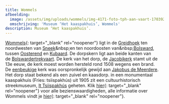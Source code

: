 ```yaml
---
title: Wommels
afbeelding:
  image: /assets/img/uploads/wommels/img-4171-foto-tph-aan-vaart-1703928855.jpeg
  omschrijving: 'Museum ‘Het kaaspakhuis’, Wommels'
description: Museum ‘Het kaaspakhuis’.
---
```


[Wommels](https://nl.wikipedia.org/wiki/Wommels){: target="_blank" rel="noopener"} ligt in de&nbsp;[Greidhoek](https://nl.wikipedia.org/wiki/Greidhoek)&nbsp;ten noordwesten van&nbsp;[Sneek](https://nl.wikipedia.org/wiki/Sneek_&#40;stad&#41;)&nbsp;en ten noordoosten van&nbsp;[Bolsward](https://nl.wikipedia.org/wiki/Bolsward), tussen&nbsp;[Oosterend](<https://nl.wikipedia.org/wiki/Oosterend_(S%C3%BAdwest-Frysl%C3%A2n)>)&nbsp;en&nbsp;[Kubaard](https://nl.wikipedia.org/wiki/Kubaard). De dorpskern ligt aan beide kanten van de&nbsp;[Bolswardertrekvaart](https://nl.wikipedia.org/wiki/Bolswardertrekvaart). De kerk van het dorp, de&nbsp;[Jacobikerk](<https://nl.wikipedia.org/wiki/Jacobikerk_(Wommels)>)&nbsp;stamt uit de 13e eeuw, de kerk moest worden hersteld rond 1508 wegens een brand. De&nbsp;[eenbeukige](<https://nl.wikipedia.org/wiki/Beuk_(architectuur)>)&nbsp;kerk was oorspronkelijk gewijd aan&nbsp;[Jakobus de Meerdere](https://nl.wikipedia.org/wiki/Jakobus_de_Meerdere). Het dorp staat bekend als een zuivel en kaasdorp. in een monumentaal kaaspakhuis (Fries: tsiispakh&uacute;s) uit 1905 zit een cultuurhistorisch streekmuseum,&nbsp;[It Tsiispakh&uacute;s](https://nl.wikipedia.org/wiki/It_Tsiispakh%C3%BAs)&nbsp;geheten. Klik [hier](https://nl.wikipedia.org/wiki/Lijst_van_rijksmonumenten_in_Wommels){: target="\_blank" rel="noopener"} voor alle bezienswaardigheden, alle informatie over Wommels vindt je [hier](https://wommels.nl){: target="\_blank" rel="noopener"}.&nbsp;
